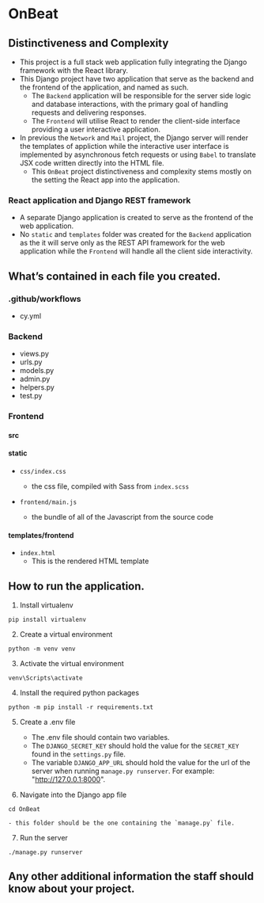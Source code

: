 # OnBeat

## Distinctiveness and Complexity
- This project is a full stack web application fully integrating the Django framework with the React library.
- This Django project have two application that serve as the backend and the frontend of the application, and named as such.
    - The `Backend` application will be responsible for the server side logic and database interactions, with the primary goal of handling requests and delivering responses.
    - The `Frontend` will utilise React to render the client-side interface providing a user interactive application.
- In previous the `Network` and `Mail` project, the Django server will render the templates of appliction while the interactive user interface is implemented by asynchronous fetch requests or using `Babel` to translate JSX code written directly into the HTML file.
    - This `OnBeat` project distinctiveness and complexity stems mostly on the setting the React app into the application.
### React application and Django REST framework
- A separate Django application is created to serve as the frontend of the web application. 
- No `static` and `templates` folder was created for the `Backend` application as the it will serve only as the REST API framework for the web application while the `Frontend` will handle all the client side interactivity.



## What’s contained in each file you created.

### .github/workflows
- cy.yml


### Backend
- views.py
- urls.py
- models.py
- admin.py
- helpers.py
- test.py

### Frontend
#### src
#### static
- `css/index.css`
    - the css file, compiled with Sass from `index.scss`

- `frontend/main.js`
    - the bundle of all of the Javascript from the source code
#### templates/frontend
- `index.html`
    - This is the rendered HTML template

## How to run the application.
1. Install virtualenv

```
pip install virtualenv
```

2. Create a virtual environment

```
python -m venv venv
```

3. Activate the virtual environment

```
venv\Scripts\activate
```

4. Install the required python packages 

```
python -m pip install -r requirements.txt
```

5. Create a .env file
    - The .env file should contain two variables. 
    - The `DJANGO_SECRET_KEY` should hold the value for the `SECRET_KEY` found in the `settings.py` file.
    - The variable `DJANGO_APP_URL` should hold the value for the url of the server when running `manage.py runserver`. For example: "http://127.0.0.1:8000".

6. Navigate into the Django app file
```
cd OnBeat
```
    - this folder should be the one containing the `manage.py` file.

7. Run the server
```
./manage.py runserver
```

## Any other additional information the staff should know about your project.